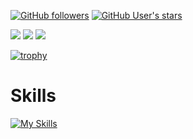 [![GitHub followers](https://img.shields.io/github/followers/Aika-Toki?color=333&logo=github&style=for-the-badge)](#)
[![GitHub User's stars](https://img.shields.io/github/stars/aika-toki?affiliations=OWNER&color=333&logo=github&logoColor=fafafa&style=for-the-badge)](#)

![](http://github-profile-summary-cards.vercel.app/api/cards/most-commit-language?username=Aika-Toki&theme=transparent)
![](http://github-profile-summary-cards.vercel.app/api/cards/stats?username=Aika-Toki&theme=transparent)
![](http://github-profile-summary-cards.vercel.app/api/cards/productive-time?username=Aika-Toki&theme=transparent&utcOffset=+9)

[![trophy](https://github-profile-trophy.vercel.app/?username=Aika-Toki&theme=gitdimmed&no-bg=true&no-frame=true&column=4&rank=SECRET,SSS,SS,S,AAA,AA,A,B,C)](https://github.com/ryo-ma/github-profile-trophy)

# Skills
[![My Skills](https://skillicons.dev/icons?i=js,ts,nodejs,py,html,css,sass,bootstrap,tailwind,tauri,unity,discordjs,md,cpp,cs,lua,gas,bash,zsh,mongodb,github)](https://skillicons.dev)
<!--
**Aika-Toki/Aika-Toki** is a ✨ _special_ ✨ repository because its `README.md` (this file) appears on your GitHub profile.

Here are some ideas to get you started:

- 🔭 I’m currently working on ...
- 🌱 I’m currently learning ...
- 👯 I’m looking to collaborate on ...
- 🤔 I’m looking for help with ...
- 💬 Ask me about ...
- 📫 How to reach me: ...
- 😄 Pronouns: ...
- ⚡ Fun fact: ...
-->
